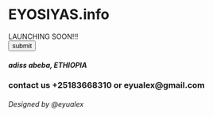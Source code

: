 
<html lang="en">
    <head>
        <h1>EYOSIYAS.info</h1>
        <link rel="stylesheet" href=".css">
        <title>EYOSIYAS</title>
    </head>
    <body>
        LAUNCHING SOON!!!
   <div> <a href="https://www.instagram.com/eyu_alex?utm_source=qr&igsh=bmt3NjQxdGR0N2d0"><button>submit</button> </a></div>
     <h4><address>adiss abeba, ETHIOPIA</address></h4>
    <h3>contact us +25183668310 or eyualex@gmail.com</h3>
    <h6>Designed by @eyualex</h6>
    </body>
</html>
